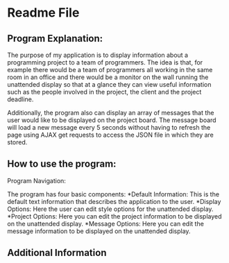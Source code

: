 # Readme File

Program Explanation:
-------------------
The purpose of my application is to display information about a programming project to a team of programmers. The idea is that, for example there would be a team of programmers all working in the same room in an office and there would be a monitor on the wall running the unattended display so that at a glance they can view useful information such as the people involved in the project, the client and the project deadline.

Additionally, the program also can display an array of messages that the user would like to be displayed on the project board. The message board will load a new message every 5 seconds without having to refresh the page using AJAX get requests to access the JSON file in which they are stored.

How to use the program:
-----------------------

Program Navigation:

The program has four basic components:
*Default Information: This is the default text information that describes the application to the user.
*Display Options: Here the user can edit style options for the unattended display.
*Project Options: Here you can edit the project information to be displayed on the unattended display.
*Message Options: Here you can edit the message information to be displayed on the unattended display.

Additional Information
----------------------
